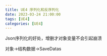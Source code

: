 ```yaml
---
title: UE4 序列化和反序列化
date: 2023-03-24 21:00:00
tags: [UE4]
categories: [UE4]
---
```


Json序列化的好处，增删才对象变量不会引起崩溃


对象->结构数据->SaveDatas